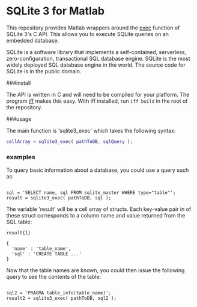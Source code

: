 SQLite 3 for Matlab
==============

This repository provides Matlab wrappers around the [exec](http://www.sqlite.org/c3ref/exec.html) function of SQLite 3's C API.  This allows you to execute SQLite queries on an embedded database.


SQLite is a software library that implements a self-contained, serverless, zero-configuration, transactional SQL database engine. SQLite is the most widely deployed SQL database engine in the world. The source code for SQLite is in the public domain.


###install
 

The API is written in C and will need to be compiled for your platform. The program [iff](elseiff.com) makes this easy. With iff installed, run ```iff build``` in the root of the repository.


###usage
 

The main function is 'sqlite3_exec' which takes the following syntax: 

```matlab
cellArray = sqlite3_exec( pathToDB, sqlQuery );
```

### examples
 

To query basic information about a database, you could use a query such as:

```

sql = 'SELECT name, sql FROM sqlite_master WHERE type="table"';
result = sqlite3_exec( pathToDB, sql );

```

The variable 'result' will be a cell array of structs.  Each key-value pair in of these struct corresponds to a column name and value returned from the SQL table:

```
result{1}

{
  'name' : 'table_name',
  'sql' : 'CREATE TABLE ...'
}

```
Now that the table names are known, you could then issue the following query to see the contents of the table:

```

sql2 = 'PRAGMA table_info(table_name)';
result2 = sqlite3_exec( pathToDB, sql2 );

```

